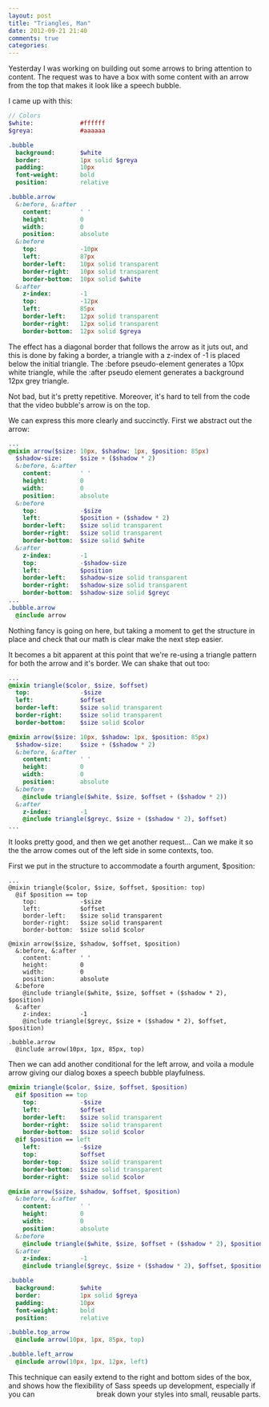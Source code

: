 ```yaml
---
layout: post
title: "Triangles, Man"
date: 2012-09-21 21:40
comments: true
categories: 
---
```

Yesterday I was working on building out some arrows to bring attention to content. The request was to have a box with some content with an arrow from the top that makes it look like a speech bubble.

<span class="bubble top_arrow">I came up with this:</span>

``` sass speech bubble arrow http://www.yuiblog.com/blog/2010/11/22/css-quick-tip-css-arrows-and-shapes-without-markup Based on CSS Arrows and Shapes Without Markup
// Colors
$white:             #ffffff
$greya:             #aaaaaa

.bubble
  background:       $white
  border:           1px solid $greya
  padding:          10px
  font-weight:      bold
  position:         relative

.bubble.arrow
  &:before, &:after
    content:        ' '
    height:         0
    width:          0
    position:       absolute
  &:before
    top:            -10px
    left:           87px
    border-left:    10px solid transparent
    border-right:   10px solid transparent
    border-bottom:  10px solid $white
  &:after
    z-index:        -1
    top:            -12px
    left:           85px
    border-left:    12px solid transparent
    border-right:   12px solid transparent
    border-bottom:  12px solid $greya
```
The effect has a diagonal border that follows the arrow as it juts out, and this is done by faking a border, a triangle with a z-index of -1 is placed below the initial triangle. The :before pseudo-element generates a 10px white triangle, while the :after pseudo element generates a background 12px grey triangle.

Not bad, but it's pretty repetitive. Moreover, it's hard to tell from the code that the video bubble's arrow is on the top.

We can express this more clearly and succinctly. First we abstract out the arrow:

``` sass Rewrite step one - note that the values of the existing arrow are used as defaults while structure is set in place.
...
@mixin arrow($size: 10px, $shadow: 1px, $position: 85px)
  $shadow-size:     $size + ($shadow * 2)
  &:before, &:after
    content:        ' '
    height:         0
    width:          0
    position:       absolute
  &:before
    top:            -$size
    left:           $position + ($shadow * 2)
    border-left:    $size solid transparent
    border-right:   $size solid transparent
    border-bottom:  $size solid $white
  &:after
    z-index:        -1
    top:            -$shadow-size
    left:           $position
    border-left:    $shadow-size solid transparent
    border-right:   $shadow-size solid transparent
    border-bottom:  $shadow-size solid $greyc
...
.bubble.arrow
  @include arrow
```
Nothing fancy is going on here, but taking a moment to get the structure in place and check that our math is clear make the next step easier.

It becomes a bit apparent at this point that we're re-using a triangle pattern for both the arrow and it's border. We can shake that out too:

``` sass Bring triangles out of the arrow
...
@mixin triangle($color, $size, $offset)
  top:              -$size
  left:             $offset
  border-left:      $size solid transparent
  border-right:     $size solid transparent
  border-bottom:    $size solid $color

@mixin arrow($size: 10px, $shadow: 1px, $position: 85px)
  $shadow-size:     $size + ($shadow * 2)
  &:before, &:after
    content:        ' '
    height:         0
    width:          0
    position:       absolute
  &:before
    @include triangle($white, $size, $offset + ($shadow * 2))
  &:after
    z-index:        -1
    @include triangle($greyc, $size + ($shadow * 2), $offset)
...
```
It looks pretty good, and then we get another request… Can we make it so the the arrow comes out of the left side in some contexts, too.

First we put in the structure to accommodate a fourth argument, $position:

```
...
@mixin triangle($color, $size, $offset, $position: top)
  @if $position == top
    top:            -$size
    left:           $offset
    border-left:    $size solid transparent
    border-right:   $size solid transparent
    border-bottom:  $size solid $color

@mixin arrow($size, $shadow, $offset, $position)
  &:before, &:after
    content:        ' '
    height:         0
    width:          0
    position:       absolute
  &:before
    @include triangle($white, $size, $offset + ($shadow * 2), $position)
  &:after
    z-index:        -1
    @include triangle($greyc, $size + ($shadow * 2), $offset, $position)

.bubble.arrow
  @include arrow(10px, 1px, 85px, top)
```

Then we can add another conditional for the left arrow, and voila a module arrow giving our dialog boxes a speech bubble playfulness.

``` sass The finished product
@mixin triangle($color, $size, $offset, $position)
  @if $position == top
    top:            -$size
    left:           $offset
    border-left:    $size solid transparent
    border-right:   $size solid transparent
    border-bottom:  $size solid $color
  @if $position == left
    left:           -$size
    top:            $offset
    border-top:     $size solid transparent
    border-bottom:  $size solid transparent
    border-right:   $size solid $color

@mixin arrow($size, $shadow, $offset, $position)
  &:before, &:after
    content:        ' '
    height:         0
    width:          0
    position:       absolute
  &:before
    @include triangle($white, $size, $offset + ($shadow * 2), $position)
  &:after
    z-index:        -1
    @include triangle($greyc, $size + ($shadow * 2), $offset, $position)

.bubble
  background:       $white
  border:           1px solid $greya
  padding:          10px
  font-weight:      bold
  position:         relative

.bubble.top_arrow
  @include arrow(10px, 1px, 85px, top)

.bubble.left_arrow
  @include arrow(10px, 1px, 12px, left)
```
This technique can easily extend to the right and bottom sides of the box, and shows how the flexibility of Sass speeds up development, especially if you can <span class="bubble left_arrow" style="float: right;">break down your styles into small, reusable parts.</span>